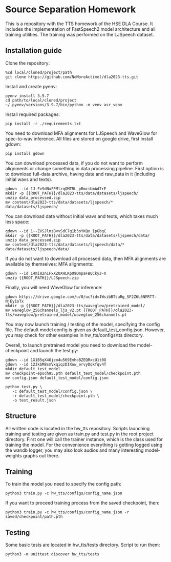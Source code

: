 # Source Separation Homework

This is a repository with the TTS homework of the HSE DLA Course. It includes the implementation of FastSpeech2 model architecture and all training utilities. The training was performed on the LJSpeech dataset.

## Installation guide

Clone the repository:
```shell
%cd local/cloned/project/path
git clone https://github.com/NoMoreActimel/dla2023-tts.git
```

Install and create pyenv:
```shell
pyenv install 3.9.7
cd path/to/local/cloned/project
~/.pyenv/versions/3.9.7/bin/python -m venv asr_venv
```

Install required packages:

```shell
pip install -r ./requirements.txt
```

You need to download MFA alignments for LJSpeech and WaveGlow for spec-to-wav inference. All files are stored on google drive, first install gdown:
```shell
pip install gdown
```

You can download processed data, if you do not want to perform alignments or change something in data processing pipeline. First option is to download full-data archive, having data and raw_data in it (including initial wavs and texts).
```shell
gdown --id 1J-Fv9dNxFPMlzqQMTRL_pRmciUmAd7rE
mkdir -p {{ROOT_PATH}}/dla2023-tts/data/datasets/ljspeech/
unzip data_processed.zip
mv content/dla2023-tts/data/datasets/ljspeech/* data/datasets/ljspeech/
```
You can download data without initial wavs and texts, which takes much less space:
```shell
gdown --id 1--ZVSJlnzBvvSdC7g1b3oYKQo_IpGbgC
mkdir -p {{ROOT_PATH}}/dla2023-tts/data/datasets/ljspeech/data/
unzip data_processed.zip
mv content/dla2023-tts/data/datasets/ljspeech/data/* data/datasets/ljspeech/data/
```

If you do not want to download all processed data, then MFA alignments are available by themselves:
MFA alignments:
```shell
gdown --id 14mi82n1FxXZ0XHLKpO9DmpaFBQCkyJ-X
unzip {{ROOT_PATH}}/LJSpeech.zip
```

Finally, you will need WaveGlow for inference:
```shell
gdown https://drive.google.com/u/0/uc?id=1WsibBTsuRg_SF2Z6L6NFRTT-NjEy1oTx
mkdir -p {{ROOT_PATH}}/dla2023-tts/waveglow/pretrained_model/
mv waveglow_256channels_ljs_v2.pt {{ROOT_PATH}}/dla2023-tts/waveglow/pretrained_model/waveglow_256channels.pt
```

You may now launch training / testing of the model, specifying the config file. The default model config is given as default_test_config.json. However, you may check for other examples in hw_tts/configs/tts directory.


Overall, to launch pretrained model you need to download the model-checkpoint and launch the test.py:
```shell
gdown --id 1X1B5qX4Ojeo4u569EmhoBZEQRxcU1t0O
gdown --id 12JkbM8smVxqiqzDIXow_ervyDqkfqv4T
mkdir default_test_model
mv checkpoint-epoch95.pth default_test_model/checkpoint.pth
mv config.json default_test_model/config.json
```
```shell
python test.py \
   -c default_test_model/config.json \
   -r default_test_model/checkpoint.pth \
   -o test_result.json
``` 


## Structure

All written code is located in the hw_tts repository. Scripts launching training and testing are given as train.py and test.py in the root project directory. First one will call the trainer instance, which is the class used for training the model. For the convenience everything is getting logged using the wandb logger, you may also look audios and many interesting model-weights graphs out there.

## Training

To train the model you need to specify the config path:
```shell
python3 train.py -c hw_tts/configs/config_name.json
```
If you want to proceed training process from the saved checkpoint, then:
```shell
python3 train.py -c hw_tts/configs/config_name.json -r saved/checkpoint/path.pth
```

## Testing

Some basic tests are located in hw_tts/tests directory. Script to run them:

```shell
python3 -m unittest discover hw_tts/tests
```
